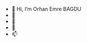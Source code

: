 - 👋 Hi, I’m Orhan Emre BAGDU
- 👀 
- 🌱 
- 💞️ 
- 📫 

<!---
Rankzz14/Rankzz14 is a ✨ special ✨ repository because its `README.md` (this file) appears on your GitHub profile.
You can click the Preview link to take a look at your changes.
--->
